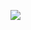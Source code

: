 ![](https://www.google.com/url?sa=i&url=https%3A%2F%2Ftenor.com%2Fview%2Fi-show-speed-speed-shake-now-suck-that-sucking-gif-24039341&psig=AOvVaw0YdrXHqfvUXIv4nAiftZfW&ust=1674584619034000&source=images&cd=vfe&ved=0CA8QjRxqFwoTCICJwoGo3vwCFQAAAAAdAAAAABAD)
